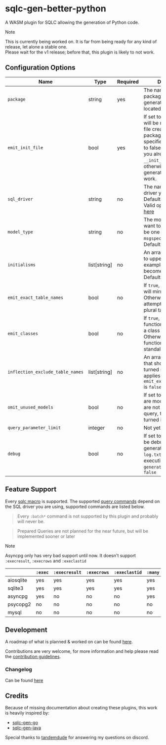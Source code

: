# sqlc-gen-better-python
A WASM plugin for SQLC allowing the generation of Python code.


> [!NOTE]  
> This is currently being worked on. It is far from being ready for any kind of release, let alone a stable one.  
> Please wait for the v1 release; before that, this plugin is likely to not work.

## Configuration Options
| Name                             | Type         | Required | Description                                                                                                                                                                                                               |
|----------------------------------|--------------|----------|---------------------------------------------------------------------------------------------------------------------------------------------------------------------------------------------------------------------------|
| `package`                        | string       | yes      | The name of the package where the generated files will be located                                                                                                                                                         |
| `emit_init_file`                 | bool         | yes      | If set to to `false` there will be no `__init__.py` file created in the package that you specified. Only set this to false if you know that you already have a `__init__.py` file otherwise the generated code wont work. |
| `sql_driver`                     | string       | no       | The name of the sql driver you want to use. Defaults to `aiosqlite`. Valid options are listed [here](#feature-support)                                                                                                    |
| `model_type`                     | string       | no       | The model type you want to use. This can be one of `dataclass`, `msgspec` or `attrs`. Defaults to `dataclass`                                                                                                             |
| `initialisms`                    | list[string] | no       | An array of [initialisms](https://google.github.io/styleguide/go/decisions.html#initialisms) to upper-case. For example, `app_id` becomes `AppID`. Defaults to `["id"]`.                                                  |
| `emit_exact_table_names`         | bool         | no       | If `true`, model names will mirror table names. Otherwise sqlc attempts to singularize plural table names.                                                                                                                |
| `emit_classes`                   | bool         | no       | If `true`, every query function will be put into a class called `Querier`. Otherwise every function will be a standalone function.                                                                                        |
| `inflection_exclude_table_names` | list[string] | no       | An array of table names that should not be turned singular. Only applies if `emit_exact_table_names` is `false`.                                                                                                          |
| `omit_unused_models`             | bool         | no       | If set to `true` and there are models/tables that are not used in any query, they wont be turned into models.                                                                                                             |
| `query_parameter_limit`          | integer      | no       | Not yet implemented.                                                                                                                                                                                                      |
| `debug`                          | bool         | no       | If set to `true`, there will be debug logs generated into a `log.txt` file when executing `sqlc generate`. Defaults to `false`                                                                                            |

## Feature Support
Every [sqlc macro](https://docs.sqlc.dev/en/latest/reference/macros.html) is supported.
The supported [query commands](https://docs.sqlc.dev/en/latest/reference/query-annotations.html) depend on the SQL driver you are using, supported commands are listed below.
> Every `:batch*` command is not supported by this plugin and probably will never be.

> Prepared Queries are not planned for the near future, but will be implemented sooner or later

> [!NOTE]  
> Asyncpg only has very bad support until now. It doesn't support `:execresult`, `:execrows` and `:execlastid`

|           | `:exec` | `:execresult` | `:execrows` | `:execlastid` | `:many` | `:one` | `:copyfrom` |
|-----------|---------|---------------|-------------|---------------|---------|--------|-------------|
| aiosqlite | yes     | yes           | yes         | yes           | yes     | yes    | no          |
| sqlite3   | yes     | yes           | yes         | yes           | yes     | yes    | no          |
| asyncpg   | yes     | no            | no          | no            | yes     | yes    | no          |
| psycopg2  | no      | no            | no          | no            | no      | no     | no          |
| mysql     | no      | no            | no          | no            | no      | no     | no          |

## Development
A roadmap of what is planned & worked on can be found [here](https://github.com/users/rayakame/projects/1/).

Contributions are very welcome, for more information and help please read the [contribution guidelines](https://github.com/rayakame/sqlc-gen-better-python/blob/main/CONTRIBUTING.md).
### Changelog
Can be found [here](https://github.com/rayakame/sqlc-gen-better-python/blob/main/CHANGELOG.md)

## Credits
Because of missing documentation about creating these plugins, this work is heavily 
inspired by:
- [sqlc-gen-go](https://github.com/sqlc-dev/sqlc-gen-go)
- [sqlc-gen-java](https://github.com/tandemdude/sqlc-gen-java)

Special thanks to [tandemdude](https://github.com/tandemdude) for answering my questions on discord.
